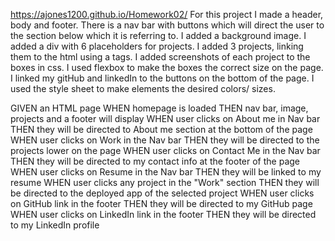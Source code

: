 https://ajones1200.github.io/Homework02/
For this project I made a header, body and footer. 
There is a nav bar with buttons which will direct the user to the section below which it is referring to. 
I added a background image.
I added a div with 6 placeholders for projects. 
I added 3 projects, linking them to the html using a tags.
I added screenshots of each project to the boxes in css.
I used flexbox to make the boxes the correct size on the page.
I linked my gitHub and linkedIn to the buttons on the bottom of the page. 
I used the style sheet to make elements the desired colors/ sizes.

GIVEN an HTML page
WHEN homepage is loaded
THEN nav bar, image, projects and a footer will display
WHEN user clicks on About me in Nav bar
THEN they will be directed to About me section at the bottom of the page
WHEN user clicks on Work in the Nav bar
THEN they will be directed to the projects lower on the page
WHEN user clicks on Contact Me in the Nav bar
THEN they will be directed to my contact info at the footer of the page
WHEN user clicks on Resume in the Nav bar
THEN they will be linked to my resume
WHEN user clicks any project in the "Work" section
THEN they will be directed to the deployed app of the selected project
WHEN user clicks on GitHub link in the footer
THEN they will be directed to my GitHub page
WHEN user clicks on LinkedIn link in the footer
THEN they will be directed to my LinkedIn profile